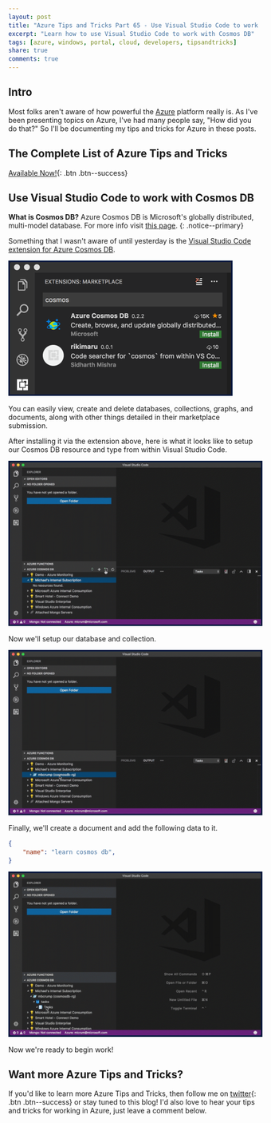 ```yaml
---
layout: post
title: "Azure Tips and Tricks Part 65 - Use Visual Studio Code to work with Cosmos DB"
excerpt: "Learn how to use Visual Studio Code to work with Cosmos DB"
tags: [azure, windows, portal, cloud, developers, tipsandtricks]
share: true
comments: true
---
```


## Intro

Most folks aren't aware of how powerful the [Azure](http://www.azure.com) platform really is. As I've been presenting topics on Azure, I've had many people say, "How did you do that?" So I'll be documenting my tips and tricks for Azure in these posts.

## The Complete List of Azure Tips and Tricks

[Available Now!](https://michaelcrump.net/azure-tips-and-tricks-complete-list/){: .btn .btn--success} 

## Use Visual Studio Code to work with Cosmos DB

**What is Cosmos DB?** Azure Cosmos DB is Microsoft's globally distributed, multi-model database. For more info visit [this page](https://docs.microsoft.com/en-us/azure/cosmos-db/introduction).
{: .notice--primary}

Something that I wasn't aware of until yesterday is the [Visual Studio Code extension for Azure Cosmos DB](https://marketplace.visualstudio.com/items?itemName=ms-azuretools.vscode-cosmosdb).

<img style="border:3px solid #021a40" src="/files/cosmosvscode1.png">

You can easily view, create and delete databases, collections, graphs, and documents, along with other things detailed in their marketplace submission.  

After installing it via the extension above, here is what it looks like to setup our Cosmos DB resource and type from within Visual Studio Code. 

<img style="border:3px solid #021a40" src="/files/cosmosvscode2.gif">

Now we'll setup our database and collection. 

<img style="border:3px solid #021a40" src="/files/cosmosvscode4.gif">

Finally, we'll create a document and add the following data to it. 

```json
{
    "name": "learn cosmos db",
}
```

<img style="border:3px solid #021a40" src="/files/cosmosvscode3.gif">

Now we're ready to begin work! 

## Want more Azure Tips and Tricks?

If you'd like to learn more Azure Tips and Tricks, then follow me on [twitter](http://twitter.com/mbcrump){: .btn .btn--success} or stay tuned to this blog! I'd also love to hear your tips and tricks for working in Azure, just leave a comment below. 